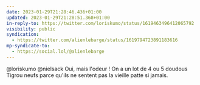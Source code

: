 ```yaml
---
date: 2023-01-29T21:28:46.436+01:00
updated: 2023-01-29T21:28:51.368+01:00
in-reply-to: https://twitter.com/loriskumo/status/1619463496412065792
visibility: public
syndication:
  - https://twitter.com/alienlebarge/status/1619794723891183616
mp-syndicate-to:
  - https://social.lol/@alienlebarge
---
```

@loriskumo @nielsack Oui, mais l'odeur !
On a un lot de 4 ou 5 doudous Tigrou neufs parce qu'ils ne sentent pas la vieille patte si jamais.
